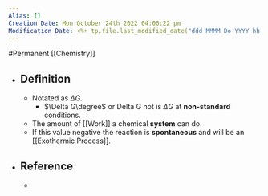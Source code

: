 ```yaml
---
Alias: []
Creation Date: Mon October 24th 2022 04:06:22 pm 
Modification Date: <%+ tp.file.last_modified_date("ddd MMMM Do YYYY hh:mm:ss a") %>
---
```

#Permanent [[Chemistry]]

- ## Definition
	- Notated as $\Delta G$.
		- $\Delta G\degree$ or Delta G not is $\Delta G$ at **non-standard** conditions.
	- The amount of [[Work]] a chemical **system** can do.
	- If this value negative the reaction is **spontaneous** and will be an [[Exothermic Process]].
- ## Reference
	- 